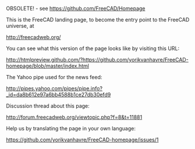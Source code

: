 OBSOLETE! - see https://github.com/FreeCAD/Homepage

This is the FreeCAD landing page, to become the entry point to the FreeCAD universe, at

http://freecadweb.org/

You can see what this version of the page looks like by visiting this URL:

http://htmlpreview.github.com/?https://github.com/yorikvanhavre/FreeCAD-homepage/blob/master/index.html

The Yahoo pipe used for the news feed:

http://pipes.yahoo.com/pipes/pipe.info?_id=da8b612e97a6bb4588b1ce27db30efd9

Discussion thread about this page:

http://forum.freecadweb.org/viewtopic.php?f=8&t=11881

Help us by translating the page in your own language:

https://github.com/yorikvanhavre/FreeCAD-homepage/issues/1
